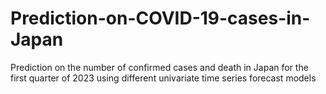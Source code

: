 # Prediction-on-COVID-19-cases-in-Japan
Prediction on the number of confirmed cases and death in Japan for the first quarter of 2023 using different univariate time series forecast models
